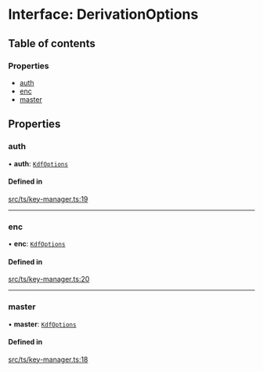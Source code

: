 # Interface: DerivationOptions

## Table of contents

### Properties

- [auth](DerivationOptions.md#auth)
- [enc](DerivationOptions.md#enc)
- [master](DerivationOptions.md#master)

## Properties

### auth

• **auth**: [`KdfOptions`](KdfOptions.md)

#### Defined in

[src/ts/key-manager.ts:19](https://gitlab.com/i3-market/code/wp3/t3.2/i3m-wallet-monorepo/-/blob/4218bfe/packages/cloud-vault-client/src/ts/key-manager.ts#L19)

___

### enc

• **enc**: [`KdfOptions`](KdfOptions.md)

#### Defined in

[src/ts/key-manager.ts:20](https://gitlab.com/i3-market/code/wp3/t3.2/i3m-wallet-monorepo/-/blob/4218bfe/packages/cloud-vault-client/src/ts/key-manager.ts#L20)

___

### master

• **master**: [`KdfOptions`](KdfOptions.md)

#### Defined in

[src/ts/key-manager.ts:18](https://gitlab.com/i3-market/code/wp3/t3.2/i3m-wallet-monorepo/-/blob/4218bfe/packages/cloud-vault-client/src/ts/key-manager.ts#L18)
